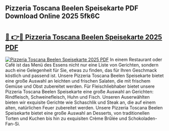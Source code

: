 ## Pizzeria Toscana Beelen Speisekarte PDF Download Online 2025 5fk6C

# <h2><a href="http://gcdt69y.nevu.top/?p=Pizzeria+Toscana+Beelen+Speisekarte">🔗 👉🔴 Pizzeria Toscana Beelen Speisekarte 2025 PDF</a></h2>

[![Pizzeria Toscana Beelen Speisekarte 2025 PDF](https://i.imgur.com/dBaPXMq.png)](http://gcdt69y.nevu.top/?p=Pizzeria+Toscana+Beelen+Speisekarte)
In einem Restaurant oder Café ist das Menü des Essens nicht nur eine Liste von Gerichten, sondern auch eine Gelegenheit für Sie, etwas zu finden, das für Ihren Geschmack köstlich und passend ist. Unsere Pizzeria Toscana Beelen Speisekarte bietet eine große Auswahl an leichten und frischen Salaten, die mit frischem Gemüse und Obst zubereitet werden. Für Fleischliebhaber bietet unsere Pizzeria Toscana Beelen Speisekarte eine große Auswahl an Gerichten: Rindfleisch, Schweinefleisch, Huhn und Fisch. Unseren Auserwählten bieten wir exquisite Gerichte wie Schaschlik und Steak an, die auf einem alten, natürlichen Feuer zubereitet werden. Unsere Pizzeria Toscana Beelen Speisekarte bietet eine große Auswahl an Desserts, von traditionellen Torten und Kuchen bis hin zu exquisiten Crème Brûlée und Schokoladen-Fan-Si.
